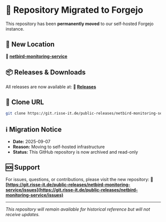 # 🚀 Repository Migrated to Forgejo

This repository has been **permanently moved** to our self-hosted Forgejo instance.

## 📍 New Location

**🔗 [netbird-monitoring-service](https://git.risse-it.de/public-releases/netbird-monitoring-service)**

## 📦 Releases & Downloads

All releases are now available at:
**🔗 [Releases](https://git.risse-it.de/public-releases/netbird-monitoring-service/releases)**

## 🔧 Clone URL

```bash
git clone https://git.risse-it.de/public-releases/netbird-monitoring-service.git
```

## ℹ️ Migration Notice

- **Date:** 2025-09-07
- **Reason:** Moving to self-hosted infrastructure
- **Status:** This GitHub repository is now archived and read-only

## 🆘 Support

For issues, questions, or contributions, please visit the new repository:
**🔗 [https://git.risse-it.de/public-releases/netbird-monitoring-service/issues](https://git.risse-it.de/public-releases/netbird-monitoring-service/issues)**

---

*This repository will remain available for historical reference but will not receive updates.*
